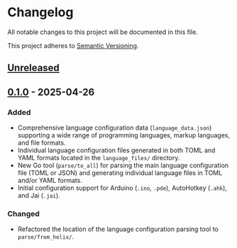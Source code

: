 # Changelog

All notable changes to this project will be documented in this file.

This project adheres to [Semantic Versioning](https://semver.org/spec/v2.0.0.html).

## [Unreleased]

## [0.1.0] - 2025-04-26

### Added

* Comprehensive language configuration data (`language_data.json`) supporting a wide range of programming languages, markup languages, and file formats.
* Individual language configuration files generated in both TOML and YAML formats located in the `language_files/` directory.
* New Go tool (`parse/to_all`) for parsing the main language configuration file (TOML or JSON) and generating individual language files in TOML and/or YAML formats.
* Initial configuration support for Arduino (`.ino`, `.pde`), AutoHotkey (`.ahk`), and Jai (`.jai`).

### Changed

* Refactored the location of the language configuration parsing tool to `parse/from_helix/`.

[Unreleased]: https://github.com/philocalyst/infat/compare/v0.1.0...HEAD
[0.1.0]: https://github.com/philocalyst/languages/compare/...v0.1.0
